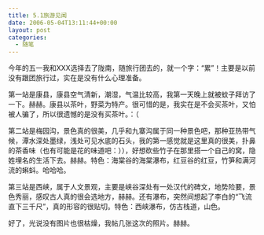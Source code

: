 ```yaml
---
title: 5.1旅游见闻
date: 2006-05-04T13:11:44+00:00
layout: post
categories:
  - 随笔
---
```


今年的五一我和XXX选择去了陇南，随旅行团去的，就一个字：“累”！主要是以前没有跟团旅行过，实在是没有什么心理准备。

第一站是康县，康县空气清新，潮湿，气温比较高，我第一天晚上就被蚊子拜访了一下。赫赫。康县以茶叶，野菜为特产。很可惜的是，我实在是不会买茶叶，又怕被人骗了，所以很遗憾的是没有买茶叶。：（

第二站是梅园沟，景色真的很美，几乎和九寨沟属于同一种景色吧，那种亚热带气候，潭水深处墨绿，浅处可见水底的石头，我的第一感觉就是这里真的很美，扑鼻的茶香味（也有可能是花的味道吧：）），好想砍些竹子在那里搭一个自己的窝，隐姓埋名的生活下去。赫赫。特色：海棠谷的海棠瀑布，红豆谷的红豆，竹笋和满河流的蝌蚪。哈哈哈。

第三站是西峡，属于人文景观，主要是峡谷深处有一处汉代的碑文，地势险要，景色秀丽，感叹古人真的很会选地方，赫赫。还有瀑布，突然间想起了李白的“飞流直下三千尺”，真的形容的很贴切。特色：西峡瀑布，仿古栈道，山色。

好了，光说没有图片也很枯燥，我帖几张这次的照片。赫赫。

